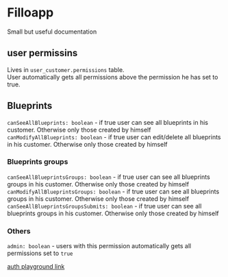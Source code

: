 # Filloapp
Small but useful documentation


## user permissins

Lives in `user_customer.permissions` table.   
User automatically gets all permissions above the permission he has set to true.

## Blueprints
`canSeeAllBlueprints: boolean` - if true user can see all blueprints in his customer. Otherwise only those created by himself   
`canModifyAllBlueprints: boolean` - if true user can edit/delete all blueprints in his customer. Otherwise only those created by himself   


### Blueprints groups
`canSeeAllBlueprintsGroups: boolean` - if true user can see all blueprints groups in his customer. Otherwise only those created by himself   
`canModifyAllBlueprintsGroups: boolean` - if true user can see all blueprints groups in his customer. Otherwise only those created by himself   
`canSeeAllBlueprintsGroupsSubmits: boolean` - if true user can see all blueprints groups in his customer. Otherwise only those created by himself   

### Others
`admin: boolean` - users with this permission automatically gets all permissions set to `true`

[auth playground link](https://developers.google.com/oauthplayground/#step2&scopes=https%3A%2F%2Fwww.googleapis.com%2Fauth%2Fdrive.file&auth_code=4%2F0AY0e-g7WDkE9_0aruyJta9-T9OCrDDBTlWCeXlxZi_wJWeCoNhWOtGeIhP6ODOBYeTnZ9g&refresh_token=1%2F%2F04Zr23qEfdjYJCgYIARAAGAQSNwF-L9IrBd4Woo57YDhW30mVI6ubYP4CFUxPY8HxTXOi733vvSWuahizIweOh3VtgUs9xCi9rtU&access_token_field=ya29.a0AfH6SMDaSd3riohIzeVyfI-FYuMZ8_31eQr3ySihf2geUEz9MSw9_t3rscadI91i5qJyEEtHtyMVDuOqjHINsR3QKkxcymsWRyNTVj_yQ5860-65V_lAN6LgY5ExEx3di5dOA3Doa_RUMipU_ysq8sQKTz_BTr7msOqvvaUgi2s&url=https%3A%2F%2F&content_type=application%2Fjson&http_method=GET&useDefaultOauthCred=checked&oauthEndpointSelect=Google&oauthAuthEndpointValue=https%3A%2F%2Faccounts.google.com%2Fo%2Foauth2%2Fv2%2Fauth&oauthTokenEndpointValue=https%3A%2F%2Foauth2.googleapis.com%2Ftoken&oauthClientId=788021817029-v1o46f76ulabbjugao4k0t56sbimnsm9.apps.googleusercontent.com&expires_in=3598&oauthClientSecret=J6BkKMKNM0Z76-s1U_vUImgx&access_token_issue_date=1611076400&for_access_token=ya29.a0AfH6SMDaSd3riohIzeVyfI-FYuMZ8_31eQr3ySihf2geUEz9MSw9_t3rscadI91i5qJyEEtHtyMVDuOqjHINsR3QKkxcymsWRyNTVj_yQ5860-65V_lAN6LgY5ExEx3di5dOA3Doa_RUMipU_ysq8sQKTz_BTr7msOqvvaUgi2s&includeCredentials=checked&accessTokenType=bearer&autoRefreshToken=unchecked&accessType=offline&prompt=consent&response_type=code&wrapLines=on)
